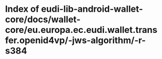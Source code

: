 # Index of eudi-lib-android-wallet-core/docs/wallet-core/eu.europa.ec.eudi.wallet.transfer.openid4vp/-jws-algorithm/-r-s384
